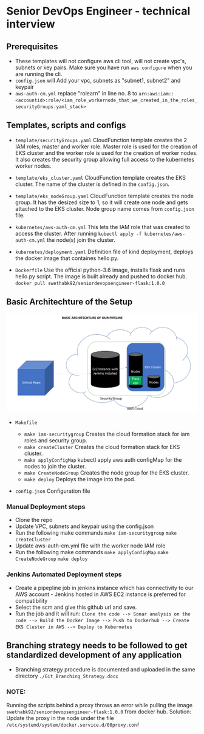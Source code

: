 # Senior DevOps Engineer - technical interview

## Prerequisites
-  These templates will not configure aws cli tool, will not create vpc's, subnets or key pairs. Make sure you have run `aws configure` when you are running the cli.
-  `config.json` will Add your vpc, subnets as "subnet1, subnet2" and keypair
-  `aws-auth-cm.yml` replace "rolearn" in line no. 8 to  `arn:aws:iam::<accountid>:role/<iam_role_workernode_that_we_created_in_the_roles_securityGroups.yaml_stack> `

## Templates, scripts and configs

- `template/securityGroups.yaml` CloudFunction template creates the 2 IAM roles, master and worker role. Master role is used for the creation of EKS cluster and the worker role is used for the creation of worker nodes. It also creates the security group allowing full access to the kubernetes worker nodes.

- `template/eks_cluster.yaml` CloudFunction template creates the EKS cluster. The name of the cluster is defined in the `config.json`.

- `template/eks_nodeGroup.yaml` CloudFunction template creates the node group. It has the desized size to 1, so it will create one node and gets attached to the EKS cluster. Node group name comes from `config.json` file.

- `kubernetes/aws-auth-cm.yml` This lets the IAM role that was created to access the cluster. After running `kubectl apply -f kubernetes/aws-auth-cm.yml` the node(s) join the cluster.

- `kubernetes/deployment.yaml` Definition file of kind deployment, deploys the docker image that containes hello.py.

- `Dockerfile` Use the official python-3.6 image, installs flask and runs hello.py script. The image is built already and pushed to docker hub. `docker pull swethabk92/seniordevopsengineer-flask:1.0.0`

## Basic Architechture of the Setup
![alt text](./Architecture.png?raw=true "Architecture")

- `Makefile`
    - `make iam-securitygroup` Creates the cloud formation stack for iam roles and security group.
    - `make createCluster` Creates the cloud formation stack for EKS cluster.
    - `make applyConfigMap` kubectl apply aws auth configMap for the nodes to join the cluster.
    - `make CreateNodeGroup` Creates the node group for the EKS cluster.
    - `make deploy` Deploys the image into the pod.

- `config.json` Configuration file

### Manual Deployment steps
-   Clone the repo
-   Update VPC, subnets and keypair using the config.json
-   Run the following make commands
    `make iam-securitygroup`
    `make createCluster`
-   Update aws-auth-cm.yml file with the worker node IAM role
-   Run the following make commands
    `make applyConfigMap`
    `make CreateNodeGroup`
    `make deploy`

### Jenkins Automated Deployment steps
- Create a pipepline job in jenkins instance which has connectivity to our AWS account - Jenkins hosted in AWS EC2 instance is preferred for compatibility
- Select the scm and give this github url and save.
- Run the job and it will run:  `Clone the code --> Sonar analysis on the code --> Build the Docker Image --> Push to Dockerhub --> Create EKS Cluster in AWS --> Deploy to Kubernetes`

## Branching strategy needs to be followed to get standardized development of any application
- Branching strategy procedure is documented and uploaded in the same directory `./Git_Branching_Strategy.docx`

### NOTE:
Running the scripts behind a proxy throws an error while pulling the image `swethabk92/seniordevopsengineer-flask:1.0.0` from docker hub.
Solution: Update the proxy in the node under the file `/etc/systemd/system/docker.service.d/00proxy.conf`
